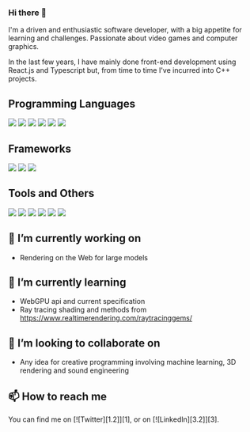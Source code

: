 ### Hi there 👋
I'm a driven and enthusiastic software developer, with a big appetite for learning and challenges. Passionate about video games and computer graphics.

In the last few years, I have mainly done front-end development using React.js and Typescript but, from time to time I've incurred into C++ projects.

## Programming Languages
![](https://img.shields.io/badge/-Javascript-informational?style=flat&logo=javascript&logoColor=white&color=2bbc8a)
![](https://img.shields.io/badge/-Typescript-informational?style=flat&logo=typescript&logoColor=white&color=2bbc8a)
![](https://img.shields.io/badge/-OpenGL-informational?style=flat&logo=opengl&logoColor=white&color=2bbc8a)
![](https://img.shields.io/badge/-Java-informational?style=flat&logo=java&logoColor=white&color=2bbc8a)
![](https://img.shields.io/badge/-Python-informational?style=flat&logo=python&logoColor=white&color=2bbc8a)
![](https://img.shields.io/badge/-C++-informational?style=flat&logo=cplusplus&logoColor=white&color=2bbc8a)

## Frameworks
![](https://img.shields.io/badge/-React-informational?style=flat&logo=React&logoColor=white&color=2bbc8a)
![](https://img.shields.io/badge/-OpenCV-informational?style=flat&logo=opencv&logoColor=white&color=2bbc8a)
![](https://img.shields.io/badge/-TensorFlow-informational?style=flat&logo=tensorflow&logoColor=white&color=2bbc8a)

## Tools and Others
![](https://img.shields.io/badge/-CLinux-informational?style=flat&logo=linux&logoColor=white&color=2bbc8a)
![](https://img.shields.io/badge/-CMake-informational?style=flat&logo=Cmake&logoColor=white&color=2bbc8a)
![](https://img.shields.io/badge/-Docker-informational?style=flat&logo=docker&logoColor=white&color=2bbc8a)
![](https://img.shields.io/badge/-AWS-informational?style=flat&logo=aws&logoColor=white&color=2bbc8a)
![](https://img.shields.io/badge/-Terraform-informational?style=flat&logo=terraform&logoColor=white&color=2bbc8a)
![](https://img.shields.io/badge/-Visual_Studio_Code-informational?style=flat&logo=visualstudiocode&logoColor=white&color=2bbc8a)

## 🔭 I’m currently working on
- Rendering on the Web for large models

## 🌱 I’m currently learning
- WebGPU api and current specification
- Ray tracing shading and methods from https://www.realtimerendering.com/raytracinggems/

## 👯 I’m looking to collaborate on
- Any idea for creative programming involving machine learning, 3D rendering and sound engineering

## 📫 How to reach me
You can find me on [![Twitter][1.2]][1], or on [![LinkedIn][3.2]][3].




